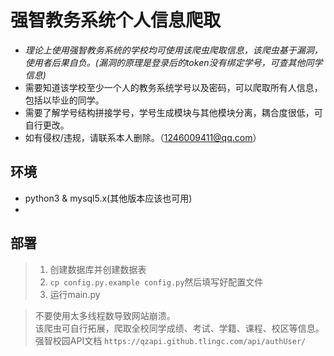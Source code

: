 # 强智教务系统个人信息爬取  

* *理论上使用强智教务系统的学校均可使用该爬虫爬取信息，该爬虫基于漏洞，使用者后果自负。(漏洞的原理是登录后的token没有绑定学号，可查其他同学信息)*  
* 需要知道该学校至少一个人的教务系统学号以及密码，可以爬取所有人信息，包括以毕业的同学。
* 需要了解学号结构拼接学号，学号生成模块与其他模块分离，耦合度很低，可自行更改。
* 如有侵权/违规，请联系本人删除。（1246009411@qq.com）

## 环境

* python3 & mysql5.x(其他版本应该也可用)
* 

## 部署

> 1. 创建数据库并创建数据表
> 2. `cp config.py.example config.py`然后填写好配置文件  
> 3. 运行main.py  

> 不要使用太多线程数导致网站崩溃。  
> 该爬虫可自行拓展，爬取全校同学成绩、考试、学籍、课程、校区等信息。  
> 强智校园API文档 `https://qzapi.github.tlingc.com/api/authUser/`  

